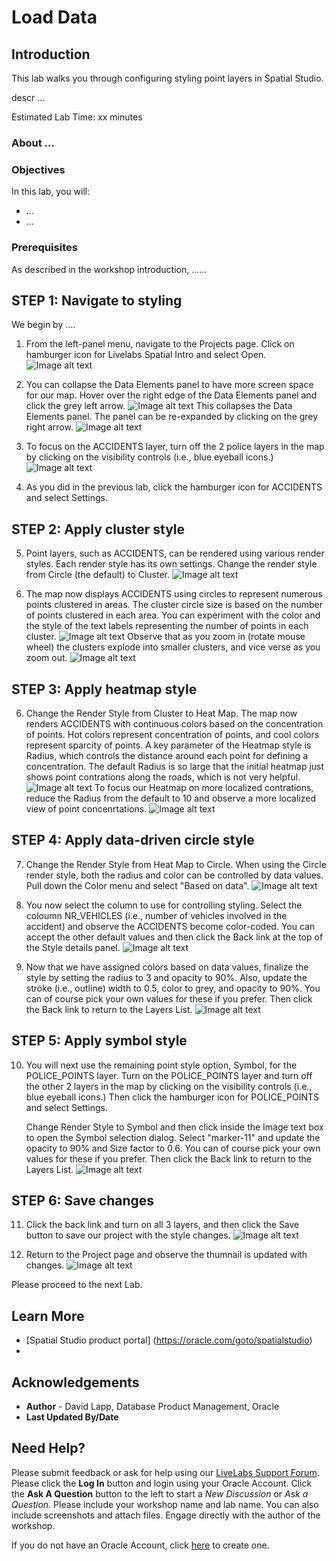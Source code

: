 # Load Data


## Introduction

This lab walks you through configuring styling point layers in Spatial Studio.

descr ...


Estimated Lab Time: xx minutes


### About ...


### Objectives

In this lab, you will:
* ...
* ...

### Prerequisites

As described in the workshop introduction, ......


## **STEP 1:** Navigate to styling

We begin by ....

1. From the left-panel menu, navigate to the Projects page. Click on hamburger icon for Livelabs Spatial Intro and select Open. 
![Image alt text](images/apply-styling-1.png)

2. You can collapse the Data Elements panel to have more screen space for our map. Hover over the right edge of the Data Elements panel and click the grey left arrow.
 ![Image alt text](images/apply-styling-2.png)
  This collapses the Data Elements panel. The panel can be re-expanded by clicking on the grey right arrow. 
 ![Image alt text](images/apply-styling-3.png)

3. To focus on the ACCIDENTS layer, turn off the 2 police layers in the map by clicking on the visibility controls (i.e., blue eyeball icons.) 
  ![Image alt text](images/apply-styling-4.png)

4. As you did in the previous lab, click the hamburger icon for ACCIDENTS and select Settings.  

## **STEP 2:** Apply cluster style  
   
5. Point layers, such as ACCIDENTS, can be rendered using various render styles. Each render style has its own settings.  Change the render style from Circle (the default) to Cluster.
  ![Image alt text](images/apply-styling-5.png)

5. The map now displays ACCIDENTS using circles to represent numerous points clustered in areas. The cluster circle size is based on the number of points clustered in each area. You can experiment with the color and the style of the text labels representing the number of points in each cluster.
  ![Image alt text](images/apply-styling-6.png)
   Observe that as you zoom in (rotate mouse wheel) the clusters explode into smaller clusters, and vice verse as you zoom out.
  ![Image alt text](images/apply-styling-7.png)

## **STEP 3:** Apply heatmap style 

6. Change the Render Style from Cluster to Heat Map. The map now renders ACCIDENTS with continuous colors based on the concentration of points. Hot colors represent  concentration of points, and cool colors represent sparcity of points. A key parameter of the Heatmap style is Radius, which controls the distance around each point for defining a concentration. The default Radius is so large that the initial heatmap just shows point contrations along the roads, which is not very helpful.
  ![Image alt text](images/apply-styling-8.png)
  To focus our Heatmap on more localized contrations, reduce the Radius from the default to 10 and observe a more localized view of point concenrtations.
  ![Image alt text](images/apply-styling-9.png)

## **STEP 4:** Apply data-driven circle style 

7. Change the Render Style from Heat Map to Circle. When using the Circle render style, both the radius and color can be controlled by data values. Pull down the Color menu and select "Based on data".
  ![Image alt text](images/apply-styling-10.png)

 8. You now select the column to use for controlling styling. Select the coloumn NR_VEHICLES (i.e., number of vehicles involved in the accident) and observe the ACCIDENTS become color-coded. You can accept the other default values and then click the Back link at the top of the Style details panel.
  ![Image alt text](images/apply-styling-11.png)

 9. Now that we have assigned colors based on data values, finalize the style by setting the radius to 3 and opacity to 90%. Also, update the stroke (i.e., outline) width to 0.5, color to grey, and opacity to 90%. You can of course pick your own values for these if you prefer. Then click the Back link to return to the Layers List.
  ![Image alt text](images/apply-styling-12.png)

## **STEP 5:** Apply symbol style 

10. You will next use the remaining point style option, Symbol, for the POLICE\_POINTS layer. Turn on the POLICE\_POINTS layer and turn off the other 2 layers in the map by clicking on the visibility controls (i.e., blue eyeball icons.)  Then click the hamburger icon for POLICE\_POINTS and select Settings. 

    Change Render Style to Symbol and then click inside the Image text box to open the Symbol selection dialog. Select "marker-11" and update the opacity to 90% and Size factor to 0.6. You can of course pick your own values for these if you prefer.  Then click the Back link to return to the Layers List.
 ![Image alt text](images/apply-styling-13.png)

## **STEP 6:** Save changes

11. Click the back link and turn on all 3 layers, and then click the Save button to save our project with the style changes.
 ![Image alt text](images/apply-styling-14.png)

12. Return to the Project page and observe the thumnail is updated with changes.
 ![Image alt text](images/apply-styling-15.png)

Please proceed to the next Lab.



## Learn More
* [Spatial Studio product portal] (https://oracle.com/goto/spatialstudio)
* 


## Acknowledgements
* **Author** - David Lapp, Database Product Management, Oracle
* **Last Updated By/Date** 

## Need Help?
Please submit feedback or ask for help using our [LiveLabs Support Forum](https://community.oracle.com/tech/developers/categories/oracle-spatial). Please click the **Log In** button and login using your Oracle Account. Click the **Ask A Question** button to the left to start a *New Discussion* or *Ask a Question*.  Please include your workshop name and lab name.  You can also include screenshots and attach files.  Engage directly with the author of the workshop.

If you do not have an Oracle Account, click [here](https://profile.oracle.com/myprofile/account/create-account.jspx) to create one.
